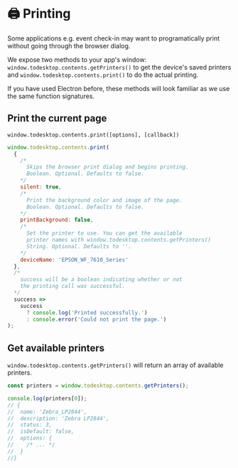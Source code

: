 # 🖨 Printing

Some applications e.g. event check-in may want to programatically print without going through the browser dialog.

We expose two methods to your app's window: `window.todesktop.contents.getPrinters()` to get the device's saved printers and `window.todesktop.contents.print()`  to do the actual printing.

If you have used Electron before, these methods will look familiar as we use the same function signatures.

## Print the current page

`window.todesktop.contents.print([options], [callback])`

```javascript
window.todesktop.contents.print(
  {
    /*
      Skips the browser print dialog and begins printing.
      Boolean. Optional. Defaults to false.
    */
    silent: true,
    /*
      Print the background color and image of the page.
      Boolean. Optional. Defaults to false.
    */
    printBackground: false,
    /*
      Set the printer to use. You can get the available
      printer names with window.todesktop.contents.getPrinters()
      String. Optional. Defaults to ''.
    */
    deviceName: 'EPSON_WF_7610_Series'
  },
  /*
    success will be a boolean indicating whether or not
    the printing call was successful.
  */
  success =>
    success
      ? console.log('Printed successfully.')
      : console.error('Could not print the page.')
);
```

## Get available printers

`window.todesktop.contents.getPrinters()` will return an array of available printers.

```javascript
const printers = window.todesktop.contents.getPrinters();

console.log(printers[0]);
// {
//  name: 'Zebra_LP2844',
//  description: 'Zebra LP2844',
//  status: 3,
//  isDefault: false,
//  options: {
//    /* ... */
//  }
//}
```



